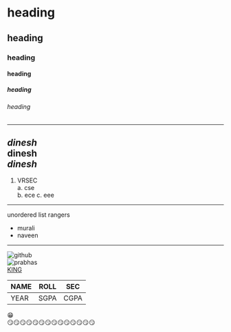 # heading
## heading
### heading
#### heading
##### heading
###### heading
---------------------------------------------------------------------------------------------------------------
*dinesh*  
**dinesh**  
***dinesh***
------------------------------------------------------------------------------------------------------------
1. VRSEC  
  a. cse  
  b. ece
  c. eee  
  --------------------------------------------------------------------------------------------------------------------
  unordered list rangers
  * murali
  * naveen  
  -----------------------------------------------------------------------------------------------------------------
  ![github](https://github.githubassets.com/images/modules/open_graph/github-mark.png)  
  ![prabhas](https://encrypted-tbn0.gstatic.com/images?q=tbn:ANd9GcTda2cxv_1f69vvJ--BzxEumMHhYzKZgNcaYg&usqp=CAU)  
  [KING](https://encrypted-tbn0.gstatic.com/images?q=tbn:ANd9GcTda2cxv_1f69vvJ--BzxEumMHhYzKZgNcaYg&usqp=CAU)  
  
  
  |NAME|ROLL|SEC|
  |-----|-----|-----|  
  |YEAR|SGPA|CGPA|  
  
  
  :grin:  
  :smirk::smirk::smirk::smirk::smirk::smirk::smirk::smirk::smirk::smirk::smirk::smirk::smirk::smirk:
